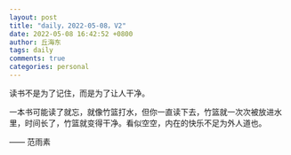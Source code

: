 ```yaml
---
layout: post
title: "daily，2022-05-08，V2"
date: 2022-05-08 16:42:52 +0800
author: 丘海东 
tags: daily
comments: true
categories: personal
---
```

读书不是为了记住，而是为了让人干净。  

一本书可能读了就忘，就像竹篮打水，但你一直读下去，竹篮就一次次被放进水里，时间长了，竹篮就变得干净。看似空空，内在的快乐不足为外人道也。  

—— 范雨素 ​​​​

